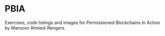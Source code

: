 # PBIA
Exercises, code listings and images for Permissioned Blockchains In Action by Mansoor Ahmed-Rengers.
